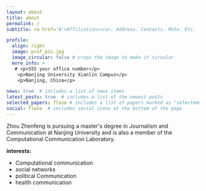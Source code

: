```yaml
---
layout: about
title: about
permalink: /
subtitle: <a href='#'>Affiliations</a>. Address. Contacts. Moto. Etc.

profile:
  align: right
  image: prof_pic.jpg
  image_circular: false # crops the image to make it circular
  more_info: >
   # <p>555 your office number</p>
    <p>Nanjing University Xianlin Campus</p>
    <p>Nanjing, China</p>

news: true  # includes a list of news items
latest_posts: true  # includes a list of the newest posts
selected_papers: flase # includes a list of papers marked as "selected={true}"
social: flase  # includes social icons at the bottom of the page
---
```


Zhou Zhenfeng is pursuing a master's degree in Journalism and Communication at Nanjing University and is also a member of the Computational Communication Laboratory.

**interests:**                                  
  - Computational communication
  - social networks
  - political Communication
  - health communication
